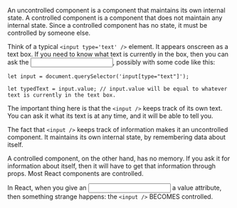 An uncontrolled component is a component that maintains its own internal state. A controlled component is a component that does not maintain any internal state. Since a controlled component has no state, it must be controlled by someone else.

Think of a typical ```<input type='text' />``` element. It appears onscreen as a text box. If you need to know what text is currently in the box, then you can ask the <input />, possibly with some code like this:

```
let input = document.querySelector('input[type="text"]');
 
let typedText = input.value; // input.value will be equal to whatever text is currently in the text box.
```
The important thing here is that the ```<input />``` keeps track of its own text. You can ask it what its text is at any time, and it will be able to tell you.

The fact that ```<input />``` keeps track of information makes it an uncontrolled component. It maintains its own internal state, by remembering data about itself.

A controlled component, on the other hand, has no memory. If you ask it for information about itself, then it will have to get that information through props. Most React components are controlled.

In React, when you give an <input /> a value attribute, then something strange happens: the ```<input />``` BECOMES controlled. 
